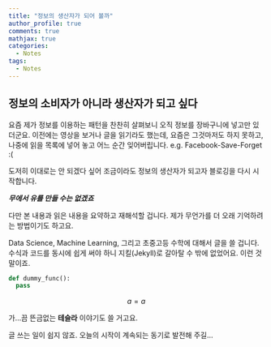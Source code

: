 ```yaml
---
title: "정보의 생산자가 되어 볼까"
author_profile: true
comments: true
mathjax: true
categories:
  - Notes
tags:
  - Notes
---
```


정보의 소비자가 아니라 생산자가 되고 싶다
--------------------

요즘 제가 정보를 이용하는 패턴을 찬찬히 살펴보니 오직 정보를 장바구니에 넣고만 있더군요. 
이전에는 영상을 보거나 글을 읽기라도 했는데, 요즘은 그것마저도 하지 못하고, 나중에 읽을 목록에 넣어 놓고 어느 순간 잊어버립니다. e.g. Facebook-Save-Forget :(

도저히 이대로는 안 되겠다 싶어 조금이라도 정보의 생산자가 되고자 블로깅을 다시 시작합니다.

***무에서 유를 만들 수는 없겠죠***

다만 본 내용과 읽은 내용을 요약하고 재해석할 겁니다. 제가 무언가를 더 오래 기억하려는 방법이기도 하고요.

Data Science, Machine Learning, 그리고 초중고등 수학에 대해서 글을 쓸 겁니다. 수식과 코드를 동시에 쉽게 써야 하니 지킬(Jekyll)로 갈아탈 수 밖에 없었어요.
이런 것 말이죠.

```python
def dummy_func():
  pass
```
$$ a = a $$

가...끔 뜬금없는 **테슬라** 이야기도 쓸 거고요.

글 쓰는 일이 쉽지 않죠. 오늘의 시작이 계속되는 동기로 발전해 주길...

